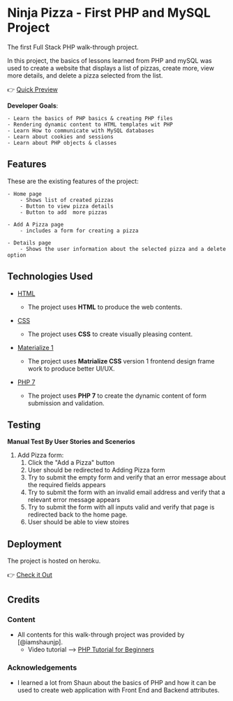 # Ninja Pizza - First PHP and MySQL Project

The first Full Stack PHP walk-through project. 

In this project, the basics of lessons learned from PHP and mySQL was used to create a website that displays a list of pizzas, create more, view more details, and delete a pizza selected from the list.

👉 [Quick Preview](https://ninja-pizza-php-project.herokuapp.com/)

**Developer Goals**:
    
    - Learn the basics of PHP basics & creating PHP files
    - Rendering dynamic content to HTML templates wit PHP
    - Learn How to communicate with MySQL databases
    - Learn about cookies and sessions
    - Learn about PHP objects & classes
 
## Features

These are the existing features of the project:

    - Home page 
        - Shows list of created pizzas 
        - Button to view pizza details
        - Button to add  more pizzas
    
    - Add A Pizza page
        - includes a form for creating a pizza
    
    - Details page
        - Shows the user information about the selected pizza and a delete option
 

## Technologies Used


- [HTML](https://www.w3schools.com/html/default.asp)
    - The project uses **HTML** to produce the web contents.

- [CSS](https://www.w3schools.com/CSS/default.asp)
    - The project uses **CSS** to create visually pleasing content.

- [Materialize 1](https://materializecss.com/)
    - The project uses **Matrialize CSS** version 1 frontend design frame work to produce better UI/UX.

- [PHP 7](https://www.php.net/)
    - The project uses **PHP 7** to create the dynamic content of form submission and validation.


## Testing


**Manual Test By User Stories and Scenerios**

1. Add Pizza form:
    1. Click the "Add a Pizza" button 
    2. User should be redirected to Adding Pizza form
    2. Try to submit the empty form and verify that an error message about the required fields appears
    3. Try to submit the form with an invalid email address and verify that a relevant error message appears
    4. Try to submit the form with all inputs valid and verify that page is redirected back to the home page.
    5. User should be able to view stoires


## Deployment

The project is hosted on heroku.

👉 [Check it Out](https://ninja-pizza-php-project.herokuapp.com/)

## Credits

### Content
- All contents for this walk-through project was provided  by [@iamshaunjp]. 
    - Video tutorial --> [PHP Tutorial for Beginners](https://www.youtube.com/watch?v=pWG7ajC_OVo&list=PL4cUxeGkcC9gksOX3Kd9KPo-O68ncT05o&ab_channel=TheNetNinja)

### Acknowledgements

- I learned a lot from Shaun about the basics of PHP and how it can be used to create web application with Front End and Backend attributes.
